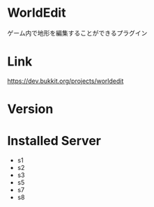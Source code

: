# WorldEdit
ゲーム内で地形を編集することができるプラグイン

# Link
https://dev.bukkit.org/projects/worldedit

# Version

# Installed Server
- s1
- s2
- s3
- s5
- s7
- s8
